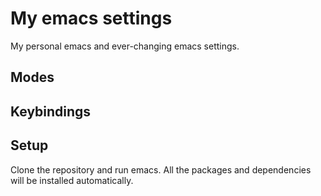 # My emacs settings
My personal emacs and ever-changing emacs settings. 

## Modes
## Keybindings
## Setup
Clone the repository and run emacs. All the packages and dependencies will be installed automatically.
